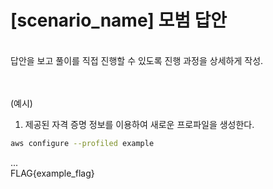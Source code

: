# [scenario_name] 모범 답안
<br/> 
답안을 보고 풀이를 직접 진행할 수 있도록 진행 과정을 상세하게 작성.
<br/><br/><br/>

(예시)
1. 제공된 자격 증명 정보를 이용하여 새로운 프로파일을 생성한다.
```bash
aws configure --profiled example
```
...
<br/>
FLAG{example_flag}


